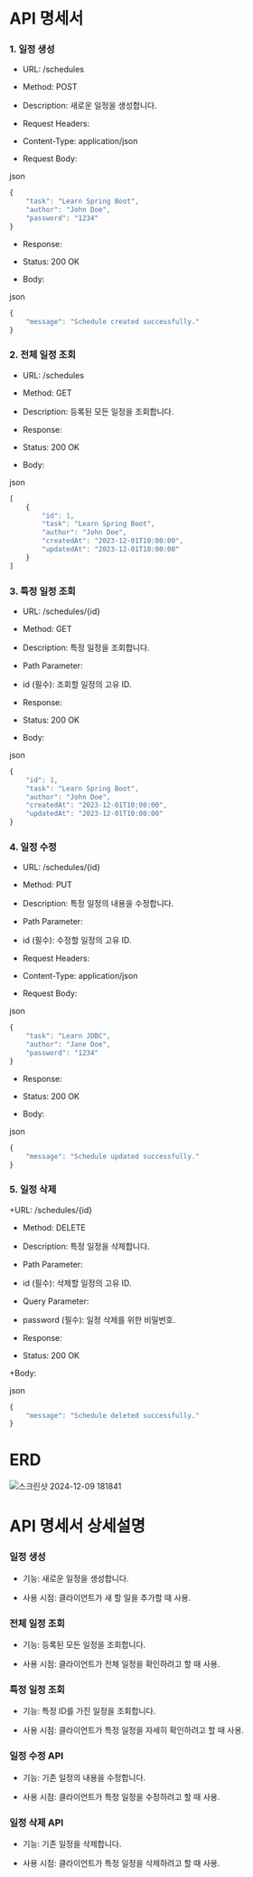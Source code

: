 # API 명세서

### 1. 일정 생성
   
+ URL: /schedules

+ Method: POST

+ Description: 새로운 일정을 생성합니다.

+ Request Headers:

+ Content-Type: application/json

+ Request Body:

json
```js
{
    "task": "Learn Spring Boot",
    "author": "John Doe",
    "password": "1234"
}
```
+ Response:

+ Status: 200 OK

+ Body:

json
```js
{
    "message": "Schedule created successfully."
}
```

### 2. 전체 일정 조회
+ URL: /schedules
  
+ Method: GET
  
+ Description: 등록된 모든 일정을 조회합니다.
  
+ Response:
  
+ Status: 200 OK
  
+ Body:
  
json
```js
[
    {
        "id": 1,
        "task": "Learn Spring Boot",
        "author": "John Doe",
        "createdAt": "2023-12-01T10:00:00",
        "updatedAt": "2023-12-01T10:00:00"
    }
]
```

### 3. 특정 일정 조회
+ URL: /schedules/{id}
  
+ Method: GET
  
+ Description: 특정 일정을 조회합니다.
  
+ Path Parameter:
  
+ id (필수): 조회할 일정의 고유 ID.
  
+ Response:
  
+ Status: 200 OK
  
+ Body:
  
json
```js
{
    "id": 1,
    "task": "Learn Spring Boot",
    "author": "John Doe",
    "createdAt": "2023-12-01T10:00:00",
    "updatedAt": "2023-12-01T10:00:00"
}
```

### 4. 일정 수정
+ URL: /schedules/{id}
  
+ Method: PUT
  
+ Description: 특정 일정의 내용을 수정합니다.
  
+ Path Parameter:
  
+ id (필수): 수정할 일정의 고유 ID.
  
+ Request Headers:
  
+ Content-Type: application/json
  
+ Request Body:
  
json
```js
{
    "task": "Learn JDBC",
    "author": "Jane Doe",
    "password": "1234"
}
```
+ Response:
  
+ Status: 200 OK
  
+ Body:
  
json
```js
{
    "message": "Schedule updated successfully."
}
```

### 5. 일정 삭제
+URL: /schedules/{id}

+ Method: DELETE

+ Description: 특정 일정을 삭제합니다.

+ Path Parameter:

+ id (필수): 삭제할 일정의 고유 ID.

+ Query Parameter:

+ password (필수): 일정 삭제를 위한 비밀번호.

+ Response:

+ Status: 200 OK

+Body:

json
```js
{
    "message": "Schedule deleted successfully."
}
```
# ERD
![스크린샷 2024-12-09 181841](https://github.com/user-attachments/assets/6eff9a61-8f21-4368-982f-786c67a0ce06)

# API 명세서 상세설명

### 일정 생성

+ 기능: 새로운 일정을 생성합니다.

+ 사용 시점: 클라이언트가 새 할 일을 추가할 때 사용.

### 전체 일정 조회

+ 기능: 등록된 모든 일정을 조회합니다.

+ 사용 시점: 클라이언트가 전체 일정을 확인하려고 할 때 사용.

### 특정 일정 조회

+ 기능: 특정 ID를 가진 일정을 조회합니다.

+ 사용 시점: 클라이언트가 특정 일정을 자세히 확인하려고 할 때 사용.

### 일정 수정 API

+ 기능: 기존 일정의 내용을 수정합니다.

+ 사용 시점: 클라이언트가 특정 일정을 수정하려고 할 때 사용.

### 일정 삭제 API

+ 기능: 기존 일정을 삭제합니다.

+ 사용 시점: 클라이언트가 특정 일정을 삭제하려고 할 때 사용.




